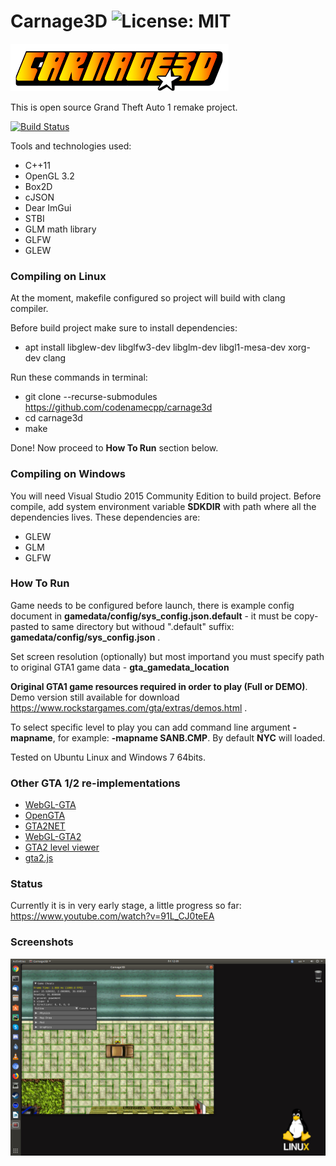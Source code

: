 # Carnage3D ![License: MIT](https://img.shields.io/badge/License-MIT-green.svg)

![alt text](https://github.com/codenamecpp/carnage3d/blob/master/carnage3d_logo.png)

This is open source Grand Theft Auto 1 remake project.

[![Build Status](https://travis-ci.org/codenamecpp/carnage3d.svg?branch=master)](https://travis-ci.org/codenamecpp/carnage3d)

Tools and technologies used:
* C++11
* OpenGL 3.2
* Box2D
* cJSON
* Dear ImGui
* STBI
* GLM math library
* GLFW
* GLEW

### Compiling on Linux ###
At the moment, makefile configured so project will build with clang compiler.

Before build project make sure to install dependencies: 
* apt install libglew-dev libglfw3-dev libglm-dev libgl1-mesa-dev xorg-dev clang

Run these commands in terminal:
* git clone --recurse-submodules https://github.com/codenamecpp/carnage3d
* cd carnage3d
* make

Done! Now proceed to __How To Run__ section below.

### Compiling on Windows ###
You will need Visual Studio 2015 Community Edition to build project.
Before compile, add system environment variable __SDKDIR__ with path where all the dependencies lives. These dependencies are:
* GLEW
* GLM
* GLFW

### How To Run ###
Game needs to be configured before launch, there is example config document in __gamedata/config/sys_config.json.default__ - it must be copy-pasted to same directory but withoud ".default" suffix: __gamedata/config/sys_config.json__ . 

Set screen resolution (optionally) but most importand you must specify path to original GTA1 game data - __gta_gamedata_location__

**Original GTA1 game resources required in order to play (Full or DEMO)**. Demo version still available for download https://www.rockstargames.com/gta/extras/demos.html .

To select specific level to play you can add command line argument **-mapname**, for example: **-mapname SANB.CMP**. By default **NYC** will loaded.

Tested on Ubuntu Linux and Windows 7 64bits.

### Other GTA 1/2 re-implementations ###
* [WebGL-GTA](https://github.com/niklasvh/WebGL-GTA)
* [OpenGTA](http://ogta.fifengine.de/download.html)
* [GTA2NET](https://github.com/andrecarlucci/gta2net)
* [WebGL-GTA2](https://github.com/Kajakklubben/gta2-webgl)
* [GTA2 level viewer](https://github.com/aalin/gta2-level-viewer)
* [gta2.js](https://github.com/aalin/gta2.js)

### Status ###
Currently it is in very early stage, a little progress so far: https://www.youtube.com/watch?v=91L_CJ0teEA

### Screenshots ###
![alt text](https://github.com/codenamecpp/carnage3d/blob/master/screenshots/WorksOnLinux.png)
